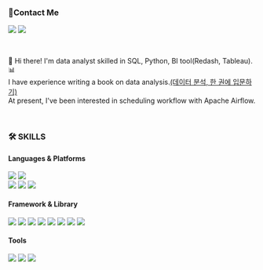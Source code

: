 ### 📌Contact Me
<p>
  <a href="https://velog.io/@moonstar" target="_blank"><img src="https://img.shields.io/badge/Blog-FF5722?style=flat&logo=Blogger&logoColor=FFFFFF&"/></a>
  <a href="mailto:0803whdgus@naver.com" target="_blank"><img src="https://img.shields.io/badge/0803whdgus@naver.com-00000?style=flat&logo=naver&logoColor=FFFFFF&"/></a>
</p>
 
</br>

👋&nbsp;Hi there! I'm data analyst skilled in SQL, Python, BI tool(Redash, Tableau).📊</br>
I have experience writing a book on data analysis.[(데이터 분석, 한 권에 입문하기)](https://ridibooks.com/books/805041659) </br>
At present, I've been interested in scheduling workflow with Apache Airflow.  

</br>

### 🛠 SKILLS
#### Languages & Platforms
<p>
  <img src="https://img.shields.io/badge/Python-3776AB?style=flat&logo=Python&logoColor=FFFFFF&"/>
  <img src="https://img.shields.io/badge/SQL-4479A1?style=flat&logo=mysql&logoColor=FFFFFF&"/></br>
  <img src="https://img.shields.io/badge/Airflow-017CEE?style=flat&logo=apacheairflow&logoColor=FFFFFF&"/>
  <img src="https://img.shields.io/badge/Trino(Presto)-DD00A1?style=flat&logo=Trino&logoColor=FFFFFF&"/>
  <img src="https://img.shields.io/badge/BigQuery-669DF6?style=flat&logo=googlebigquery&logoColor=FFFFFF&"/>
</p>

#### Framework & Library
<p>
  <img src="https://img.shields.io/badge/Pandas-150458?style=flat&logo=pandas&logoColor=FFFFFF&"/>
  <img src="https://img.shields.io/badge/Numpy-013243?style=flat&logo=numpy&logoColor=FFFFFF&"/>
  <img src="https://img.shields.io/badge/Scikit%20Learn-7931E?style=flat&logo=scikitlearn&logoColor=FFFFFF&"/>
  <img src="https://img.shields.io/badge/TensorFlow-FF6F00?style=flat&logo=tensorflow&logoColor=FFFFFF&"/>
  <img src="https://img.shields.io/badge/Keras-D00000?style=flat&logo=keras&logoColor=FFFFFF&"/>
  <img src="https://img.shields.io/badge/PyTorch-EE4C2C?style=flat&logo=pytorch&logoColor=FFFFFF&"/>
  <img src="https://img.shields.io/badge/Selenium-43B02A?style=flat&logo=selenium&logoColor=FFFFFF&"/>
  <img src="https://img.shields.io/badge/Streamlit-FF4B4B?style=flat&logo=streamlit&logoColor=FFFFFF&"/>
</p>

#### Tools
<p>
  <img src="https://img.shields.io/badge/Jupyter-F37626?style=flat&logo=jupyter&logoColor=FFFFFF&"/>
  <img src="https://img.shields.io/badge/VS Code-007ACC?style=flat&logo=visualstudiocode&logoColor=FFFFFF&"/>
  <img src="https://img.shields.io/badge/Git-F05032?style=flat&logo=git&logoColor=FFFFFF&"/>
</p>

